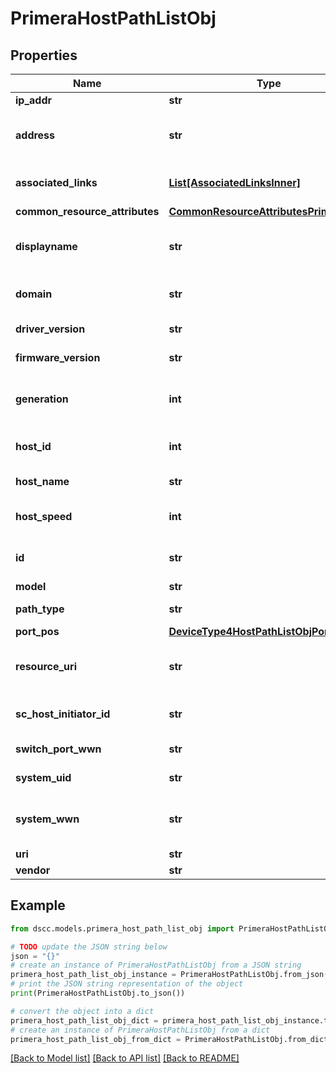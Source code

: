 # PrimeraHostPathListObj


## Properties

Name | Type | Description | Notes
------------ | ------------- | ------------- | -------------
**ip_addr** | **str** | Ip Address | [optional] 
**address** | **str** | WWN Address of the Host Path &#x60;Filter&#x60; | [optional] 
**associated_links** | [**List[AssociatedLinksInner]**](AssociatedLinksInner.md) | Associated Links Details | [optional] 
**common_resource_attributes** | [**CommonResourceAttributesPrimeraHost**](CommonResourceAttributesPrimeraHost.md) |  | [optional] 
**displayname** | **str** | Name to be used for display purposes | [optional] 
**domain** | **str** | Domain name of the Host | [optional] 
**driver_version** | **str** | Driver version    | [optional] 
**firmware_version** | **str** | Firmware version | [optional] 
**generation** | **int** | Generation Time of the Resource &#x60;Filter, Sort&#x60; | [optional] 
**host_id** | **int** | ID of the Host resource | [optional] 
**host_name** | **str** | Host Name &#x60;Filter, Sort&#x60; | [optional] 
**host_speed** | **int** | ID of the Host resource | [optional] 
**id** | **str** | HostPath Resource UID &#x60;Filter&#x60; | [optional] 
**model** | **str** | Host Model | [optional] 
**path_type** | **str** | Path Type &#x60;Filter&#x60; | [optional] 
**port_pos** | [**DeviceType4HostPathListObjPortPos**](DeviceType4HostPathListObjPortPos.md) |  | [optional] 
**resource_uri** | **str** | resourceUri for detailed hostpath object | [optional] 
**sc_host_initiator_id** | **str** | Host Service Initiator Id | [optional] 
**switch_port_wwn** | **str** | Switch Port WWN | [optional] 
**system_uid** | **str** | System Uid &#x60;Filter&#x60; | [optional] 
**system_wwn** | **str** | System serial Number &#x60;Filter, Sort&#x60; | [optional] 
**uri** | **str** | Uri  | [optional] 
**vendor** | **str** | Vendor | [optional] 

## Example

```python
from dscc.models.primera_host_path_list_obj import PrimeraHostPathListObj

# TODO update the JSON string below
json = "{}"
# create an instance of PrimeraHostPathListObj from a JSON string
primera_host_path_list_obj_instance = PrimeraHostPathListObj.from_json(json)
# print the JSON string representation of the object
print(PrimeraHostPathListObj.to_json())

# convert the object into a dict
primera_host_path_list_obj_dict = primera_host_path_list_obj_instance.to_dict()
# create an instance of PrimeraHostPathListObj from a dict
primera_host_path_list_obj_from_dict = PrimeraHostPathListObj.from_dict(primera_host_path_list_obj_dict)
```
[[Back to Model list]](../README.md#documentation-for-models) [[Back to API list]](../README.md#documentation-for-api-endpoints) [[Back to README]](../README.md)


